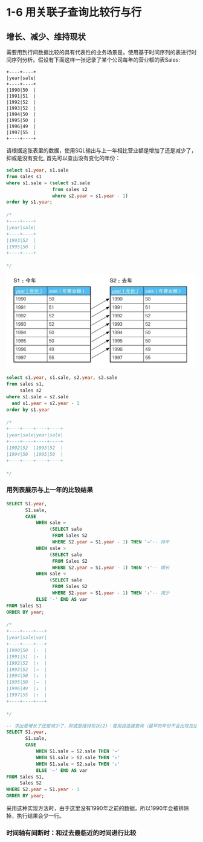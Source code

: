 # 1-6 用关联子查询比较行与行

## 增长、减少、维持现状

需要用到行间数据比较的具有代表性的业务场景是，使用基于时间序列的表进行时间序列分析。假设有下面这样一张记录了某个公司每年的营业额的表Sales:

```
+----+----+
|year|sale|
+----+----+
|1990|50  |
|1991|51  |
|1992|52  |
|1993|52  |
|1994|50  |
|1995|50  |
|1996|49  |
|1997|55  |
+----+----+

```

请根据这张表里的数据，使用SQL输出与上一年相比营业额是增加了还是减少了，抑或是没有变化, 首先可以查出没有变化的年份：

```SQL
select s1.year, s1.sale
from sales s1
where s1.sale = (select s2.sale
                 from sales s2
                 where s2.year = s1.year - 1)
order by s1.year;

/*
+----+----+
|year|sale|
+----+----+
|1993|52  |
|1995|50  |
+----+----+

*/
```

![image-20230228171621936](.assets/image-20230228171621936.png)

```SQL
select s1.year, s1.sale, s2.year, s2.sale
from sales s1,
     sales s2
where s1.sale = s2.sale
  and s1.year = s2.year - 1
order by s1.year

/*
+----+----+----+----+
|year|sale|year|sale|
+----+----+----+----+
|1992|52  |1993|52  |
|1994|50  |1995|50  |
+----+----+----+----+

*/
```

### 用列表展示与上一年的比较结果

```SQL
SELECT S1.year,
       S1.sale,
       CASE
           WHEN sale =
                (SELECT sale
                 FROM Sales S2
                 WHERE S2.year = S1.year - 1) THEN '→'-- 持平
           WHEN sale >
                (SELECT sale
                 FROM Sales S2
                 WHERE S2.year = S1.year - 1) THEN '↑'-- 增长
           WHEN sale <
                (SELECT sale
                 FROM Sales S2
                 WHERE S2.year = S1.year - 1) THEN '↓'-- 减少
           ELSE '-' END AS var
FROM Sales S1
ORDER BY year;

/*
+----+----+---+
|year|sale|var|
+----+----+---+
|1990|50  |-  |
|1991|51  |↑  |
|1992|52  |↑  |
|1993|52  |→  |
|1994|50  |↓  |
|1995|50  |→  |
|1996|49  |↓  |
|1997|55  |↑  |
+----+----+---+

*/
```

```SQL
-- 求出是增长了还是减少了，抑或是维持现状(2)：使用自连接查询（最早的年份不会出现在结果里）
SELECT S1.year,
       S1.sale,
       CASE
           WHEN S1.sale = S2.sale THEN '→'
           WHEN S1.sale > S2.sale THEN '↑'
           WHEN S1.sale < S2.sale THEN '↓'
           ELSE '—' END AS var
FROM Sales S1,
     Sales S2
WHERE S2.year = S1.year - 1
ORDER BY year;
```

采用这种实现方法时，由于这里没有1990年之前的数据，所以1990年会被排除掉，执行结果会少一行。

### 时间轴有间断时：和过去最临近的时间进行比较

